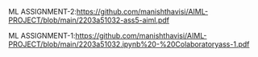 ML ASSIGNMENT-2:https://github.com/manishthavisi/AIML-PROJECT/blob/main/2203a51032-ass5-aiml.pdf

ML ASSIGNMENT-1:https://github.com/manishthavisi/AIML-PROJECT/blob/main/2203a51032.ipynb%20-%20Colaboratoryass-1.pdf

